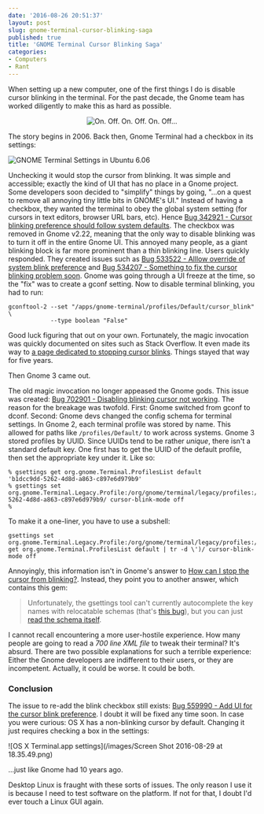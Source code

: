 ```yaml
---
date: '2016-08-26 20:51:37'
layout: post
slug: gnome-terminal-cursor-blinking-saga
published: true
title: 'GNOME Terminal Cursor Blinking Saga'
categories:
- Computers
- Rant
---
```


When setting up a new computer, one of the first things I do is disable cursor blinking in the terminal. For the past decade, the Gnome team has worked diligently to make this as hard as possible.

<div style="text-align: center;">
  <img alt="On. Off. On. Off. On. Off..." src="/images/gnome_terminal_cursor_blinking.gif" />
</div>

The story begins in 2006. Back then, Gnome Terminal had a checkbox in its settings:

![GNOME Terminal Settings in Ubuntu 6.06](/images/gnome_terminal_ubuntu_6.png)

Unchecking it would stop the cursor from blinking. It was simple and accessible; exactly the kind of UI that has no place in a Gnome project. Some developers soon decided to "simplify" things by going, "…on a quest to remove all annoying tiny little bits in GNOME's UI." Instead of having a checkbox, they wanted the terminal to obey the global system setting (for cursors in text editors, browser URL bars, etc). Hence [Bug 342921 - Cursor blinking preference should follow system defaults](https://bugzilla.gnome.org/show_bug.cgi?id=342921). The checkbox was removed in Gnome v2.22, meaning that the only way to disable blinking was to turn it off in the entire Gnome UI. This annoyed many people, as a giant blinking block is far more prominent than a thin blinking line. Users quickly responded. They created issues such as [Bug 533522 - Alllow override of system blink preference](https://bugzilla.gnome.org/show_bug.cgi?id=533522) and [Bug 534207 - Something to fix the cursor blinking problem soon](https://bugzilla.gnome.org/show_bug.cgi?id=534207). Gnome was going through a UI freeze at the time, so the "fix" was to create a gconf setting. Now to disable terminal blinking, you had to run:

```
gconftool-2 --set "/apps/gnome-terminal/profiles/Default/cursor_blink" \
            --type boolean "False"
```

Good luck figuring that out on your own. Fortunately, the magic invocation was quickly documented on sites such as Stack Overflow. It even made its way to [a page dedicated to stopping cursor blinks](http://www.jurta.org/en/prog/noblink#GNOME_Terminal). Things stayed that way for five years.

Then Gnome 3 came out.

The old magic invocation no longer appeased the Gnome gods. This issue was created: [Bug 702901 - Disabling blinking cursor not working](https://bugzilla.gnome.org/show_bug.cgi?id=702901). The reason for the breakage was twofold. First: Gnome switched from gconf to dconf. Second: Gnome devs changed the config schema for terminal settings. In Gnome 2, each terminal profile was stored by name. This allowed for paths like `/profiles/Default/` to work across systems. Gnome 3 stored profiles by UUID. Since UUIDs tend to be rather *unique*, there isn't a standard default key. One first has to get the UUID of the default profile, then set the appropriate key under it. Like so:

```
% gsettings get org.gnome.Terminal.ProfilesList default
'b1dcc9dd-5262-4d8d-a863-c897e6d979b9'
% gsettings set org.gnome.Terminal.Legacy.Profile:/org/gnome/terminal/legacy/profiles:/:b1dcc9dd-5262-4d8d-a863-c897e6d979b9/ cursor-blink-mode off
%
```

To make it a one-liner, you have to use a subshell:

```
gsettings set org.gnome.Terminal.Legacy.Profile:/org/gnome/terminal/legacy/profiles:/:$(gsettings get org.gnome.Terminal.ProfilesList default | tr -d \')/ cursor-blink-mode off
```

Annoyingly, this information isn't in Gnome's answer to [How can I stop the cursor from blinking?](https://wiki.gnome.org/action/show/Apps/Terminal/FAQ?action=show&redirect=Terminal%2FFAQ#How_can_I_stop_the_cursor_from_blinking.3F). Instead, they point you to another answer, which contains this gem:

> Unfortunately, the gsettings tool can't currently autocomplete the key names with relocatable schemas (that's [this bug](https://bugzilla.gnome.org/show_bug.cgi?id=704132)), but you can just [read the schema itself](https://git.gnome.org/browse/gnome-terminal/tree/src/org.gnome.Terminal.gschema.xml).

I cannot recall encountering a more user-hostile experience. How many people are going to read a *700 line XML file* to tweak their terminal? It's absurd. There are two possible explanations for such a terrible experience: Either the Gnome developers are indifferent to their users, or they are incompetent. Actually, it could be worse. It could be both.


### Conclusion

The issue to re-add the blink checkbox still exists: [Bug 559990 - Add UI for the cursor blink preference](https://bugzilla.gnome.org/show_bug.cgi?id=559990). I doubt it will be fixed any time soon. In case you were curious: OS X has a non-blinking cursor by default. Changing it just requires checking a box in the settings:

![OS X Terminal.app settings](/images/Screen Shot 2016-08-29 at 18.35.49.png)

…just like Gnome had 10 years ago.

Desktop Linux is fraught with these sorts of issues. The only reason I use it is because I need to test software on the platform. If not for that, I doubt I'd ever touch a Linux GUI again.
